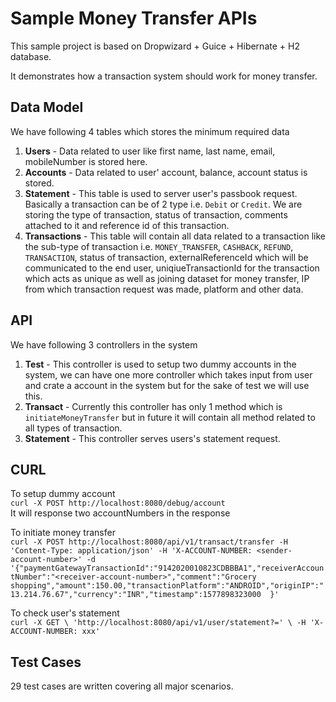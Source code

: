 # Sample Money Transfer APIs

This sample project is based on Dropwizard + Guice + Hibernate + H2 database.

It demonstrates how a transaction system should work for money transfer. 

## Data Model
We have following 4 tables which stores the minimum required data
1) **Users** - Data related to user like first name, last name, email, mobileNumber is stored here.
2) **Accounts** - Data related to user' account, balance, account status is stored.
3) **Statement** - This table is used to server user's passbook request. Basically a transaction can be of 2 type i.e. `Debit` or `Credit`. We are storing the type of transaction, status of transaction, comments attached to it and reference id of this transaction.
4) **Transactions** - This table will contain all data related to a transaction like the sub-type of transaction i.e. `MONEY_TRANSFER`, `CASHBACK`, `REFUND`, `TRANSACTION`, status of transaction, externalReferenceId which will be communicated to the end user, uniqiueTransactionId for the transaction which acts as unique as well as joining dataset for money transfer, IP from which transaction request was made, platform and other data.

## API
We have following 3 controllers in the system
1) **Test** - This controller is used to setup two dummy accounts in the system, we can have one more controller which takes input from user and crate a account in the system but for the sake of test we will use this.
2) **Transact** - Currently this controller has only 1 method which is `initiateMoneyTransfer` but in future it will contain all method related to all types of transaction.
3) **Statement** - This controller serves users's statement request.

## CURL

To setup dummy account<br>
`curl -X POST http://localhost:8080/debug/account`
<br>It will response two accountNumbers in the response

To initiate money transfer<br>
 `curl -X POST http://localhost:8080/api/v1/transact/transfer -H 'Content-Type: application/json' -H 'X-ACCOUNT-NUMBER: <sender-account-number>' -d '{"paymentGatewayTransactionId":"9142020010823CDBBBA1","receiverAccountNumber":"<receiver-account-number>","comment":"Grocery shopping","amount":150.00,"transactionPlatform":"ANDROID","originIP":"13.214.76.67","currency":"INR","timestamp":1577898323000  }'`
 
 To check user's statement<br>
 `curl -X GET \
    'http://localhost:8080/api/v1/user/statement?=' \
    -H 'X-ACCOUNT-NUMBER: xxx' `
    
## Test Cases
29 test cases are written covering all major scenarios.
 
